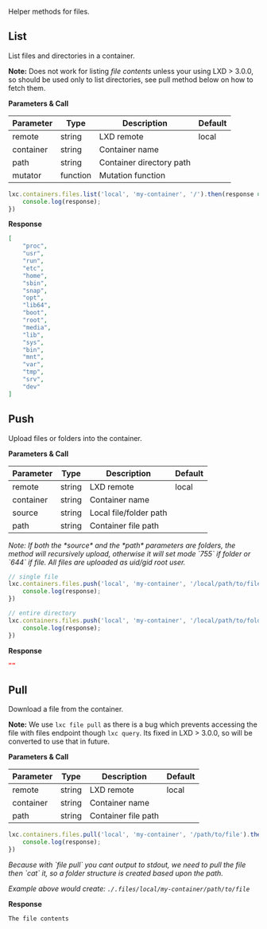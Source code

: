 Helper methods for files.

## List

List files and directories in a container.

**Note:** Does not work for listing *file contents* unless your using LXD > 3.0.0, 
so should be used only to list directories, see pull method below on how to 
fetch them.


**Parameters & Call**

| Parameter    | Type          | Description   | Default       |
| ----------   | ------------- | ------------- | ------------- | 
| remote       | string        | LXD remote    | local         |
| container    | string        | Container name    |           |
| path         | string        | Container directory path | |
| mutator      | function      | Mutation function |           |

``` javascript
lxc.containers.files.list('local', 'my-container', '/').then(response => {
    console.log(response);
})
```

**Response**
``` json
[
    "proc",
    "usr",
    "run",
    "etc",
    "home",
    "sbin",
    "snap",
    "opt",
    "lib64",
    "boot",
    "root",
    "media",
    "lib",
    "sys",
    "bin",
    "mnt",
    "var",
    "tmp",
    "srv",
    "dev"
]
```

## Push

Upload files or folders into the container.

**Parameters & Call**

| Parameter    | Type          | Description   | Default       |
| ----------   | ------------- | ------------- | ------------- | 
| remote       | string        | LXD remote    | local         |
| container    | string        | Container name    |           |
| source       | string        | Local file/folder path |      |
| path         | string        | Container file path |         |

<em>
    Note: If both the *source* and the *path* parameters are folders, the method will
    recursively upload, otherwise it will set mode `755` if folder or `644` if file.
    All files are uploaded as uid/gid root user.
</em>

``` javascript
// single file
lxc.containers.files.push('local', 'my-container', '/local/path/to/file.ext', '/path/to/file.ext').then(response => {
    console.log(response);
})

// entire directory
lxc.containers.files.push('local', 'my-container', '/local/path/to/folder', '/path/to/folder').then(response => {
    console.log(response);
})
```

**Response**
``` json
""
```

## Pull

Download a file from the container.

**Note:** We use `lxc file pull` as there is a bug which prevents accessing the file with 
files endpoint though `lxc query`. Its fixed in LXD > 3.0.0, so will be converted 
to use that in future.

**Parameters & Call**

| Parameter    | Type          | Description   | Default       |
| ----------   | ------------- | ------------- | ------------- | 
| remote       | string        | LXD remote    | local         |
| container    | string        | Container name    |           |
| path         | string        | Container file path |

``` javascript
lxc.containers.files.pull('local', 'my-container', '/path/to/file').then(response => {
    console.log(response);
})
```

<em>
    Because with `file pull` you cant output to stdout, we need to pull the file then `cat` it,
    so a folder structure is created based upon the path.
</em>

<em>Example above would create: `./.files/local/my-container/path/to/file`</em>

**Response**
``` txt
The file contents
```
